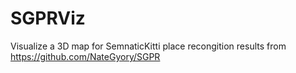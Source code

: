 # SGPRViz

Visualize a 3D map for SemnaticKitti place recongition results from https://github.com/NateGyory/SGPR
